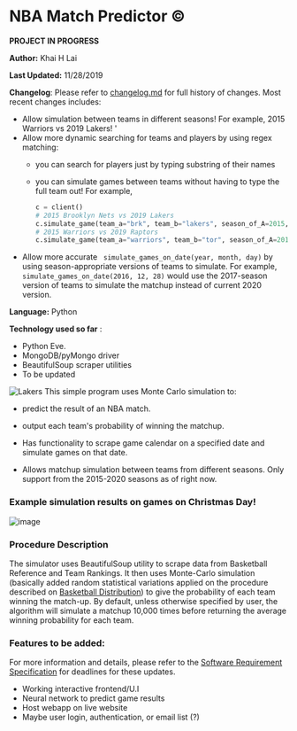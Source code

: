 # NBA Match Predictor &copy; 
**PROJECT IN PROGRESS** 

**Author:** Khai H Lai

**Last Updated:** 11/28/2019

**Changelog**: Please refer to [changelog.md](https://github.com/treelover28/NBA-match-predictor/blob/master/changelog.md) for full history of changes. Most recent changes includes:
   * Allow simulation between teams in different seasons! For example, 2015 Warriors vs 2019 Lakers! '
   * Allow more dynamic searching for teams and players by using regex matching:
     * you can search for players just by typing substring of their names 
     * you can simulate games between teams without having to type the full team out! For example,

       ```python  
       c = client()
       # 2015 Brooklyn Nets vs 2019 Lakers
       c.simulate_game(team_a="brk", team_b="lakers", season_of_A=2015, season_of_B=2019)
       # 2015 Warriors vs 2019 Raptors
       c.simulate_game(team_a="warriors", team_b="tor", season_of_A=2015, season_of_B=2019)
       ```
  * Allow more accurate ``` simulate_games_on_date(year, month, day)``` by using season-appropriate versions of teams to simulate. For example, ``` simulate_games_on_date(2016, 12, 28)``` would use the 2017-season version of teams to simulate the matchup instead of current 2020 version.

**Language:** Python

**Technology used so far** :
* Python Eve.
* MongoDB/pyMongo driver
* BeautifulSoup scraper utilities
* To be updated

![Lakers](https://cdn.vox-cdn.com/thumbor/bSTk8WcbM2GtJttReLLsHnudFqg=/0x0:4962x3308/1200x800/filters:focal(1577x516:2369x1308)/cdn.vox-cdn.com/uploads/chorus_image/image/65753143/1189031820.jpg.0.jpg)
This simple program uses Monte Carlo simulation to:
 * predict the result of an NBA match.
 * output each team's probability of winning the matchup.

* Has functionality to scrape game calendar on a specified date and simulate games on that date.
* Allows matchup simulation between teams from different seasons. Only support from the 2015-2020 seasons as of right now.

 
### Example simulation results on games on Christmas Day! 
![image](https://user-images.githubusercontent.com/50902696/69781254-c5258f00-116a-11ea-8a75-5226030a4498.png)

### Procedure Description
The simulator uses BeautifulSoup utility to scrape data from Basketball Reference and Team Rankings. It then uses Monte-Carlo simulation (basically added random statistical variations applied on the procedure described on [Basketball Distribution](http://thebasketballdistribution.blogspot.com/2009/01/how-to-predict-final-score.html)) to give the probability of each team winning the match-up. By default, unless otherwise specified by user, the algorithm will simulate a matchup 10,000 times before returning the average winning probability for each team.

### Features to be added:
For more information and details, please refer to the [Software Requirement Specification](https://github.com/treelover28/NBA-match-predictor/blob/master/Software%20Requirement%20Specification.md) for deadlines for these updates.

* Working interactive frontend/U.I
* Neural network to predict game results
* Host webapp on live website 
* Maybe user login, authentication, or email list (?)


